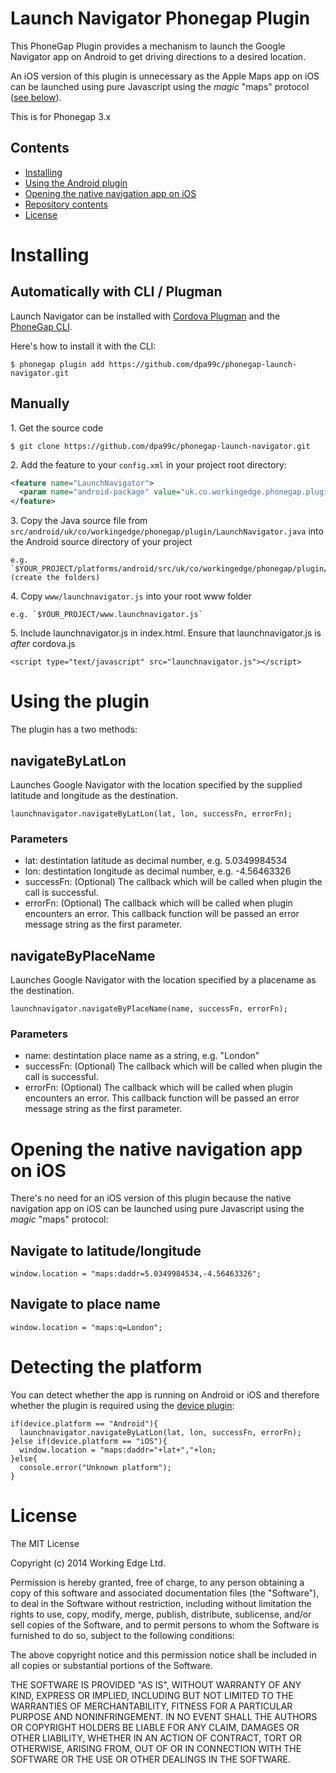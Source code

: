 Launch Navigator Phonegap Plugin
=================================

This PhoneGap Plugin provides a mechanism to launch the Google Navigator app on Android to get driving directions to a desired location. 

An iOS version of this plugin is unnecessary as the Apple Maps app on iOS can be launched using pure Javascript using the *magic* "maps" protocol ([see below](#opening)).

This is for Phonegap 3.x

## Contents

* [Installing](#installing)
* [Using the Android plugin](#using)
* [Opening the native navigation app on iOS](#opening)
* [Repository contents](#repository)
* [License](#license)
 
# Installing

## Automatically with CLI / Plugman
Launch Navigator can be installed with [Cordova Plugman](https://github.com/apache/cordova-plugman) and the [PhoneGap CLI](http://docs.phonegap.com/en/edge/guide_cli_index.md.html).

Here's how to install it with the CLI:


```
$ phonegap plugin add https://github.com/dpa99c/phonegap-launch-navigator.git
```

## Manually


1\. Get the source code
```
$ git clone https://github.com/dpa99c/phonegap-launch-navigator.git

```

2\. Add the feature to your `config.xml` in your project root directory:
```xml
<feature name="LaunchNavigator">
  <param name="android-package" value="uk.co.workingedge.phonegap.plugin.LaunchNavigator" />
</feature>
```

3\. Copy the Java source file from `src/android/uk/co/workingedge/phonegap/plugin/LaunchNavigator.java` into the Android source directory of your project 
    
    e.g. `$YOUR_PROJECT/platforms/android/src/uk/co/workingedge/phonegap/plugin/LaunchNavigator.java` (create the folders)
 

4\. Copy `www/launchnavigator.js` into your root www folder
    
    e.g. `$YOUR_PROJECT/www.launchnavigator.js`

    
5\. Include launchnavigator.js in index.html.  Ensure that launchnavigator.js is *after* cordova.js
```
<script type="text/javascript" src="launchnavigator.js"></script>        
```

# Using the plugin

The plugin has a two methods:

## navigateByLatLon

Launches Google Navigator with the location specified by the supplied latitude and longitude as the destination. 

```    
launchnavigator.navigateByLatLon(lat, lon, successFn, errorFn);
```

### Parameters

- lat: destintation latitude as decimal number, e.g. 5.0349984534
- lon: destintation longitude as decimal number, e.g. -4.56463326
- successFn: (Optional) The callback which will be called when plugin the call is successful.
- errorFn: (Optional) The callback which will be called when plugin encounters an error. This callback function will be passed an error message string as the first parameter.


## navigateByPlaceName

Launches Google Navigator with the location specified by a placename as the destination. 

```    
launchnavigator.navigateByPlaceName(name, successFn, errorFn);
```

### Parameters

- name: destintation place name as a string, e.g. "London"
- successFn: (Optional) The callback which will be called when plugin the call is successful.
- errorFn: (Optional) The callback which will be called when plugin encounters an error. This callback function will be passed an error message string as the first parameter.


# Opening the native navigation app on iOS

There's no need for an iOS version of this plugin because the native navigation app on iOS can be launched using pure Javascript using the *magic* "maps" protocol:

## Navigate to latitude/longitude
```
window.location = "maps:daddr=5.0349984534,-4.56463326";
```

## Navigate to place name
```
window.location = "maps:q=London";
```

# Detecting the platform

You can detect whether the app is running on Android or iOS and therefore whether the plugin is required using the [device plugin](https://github.com/apache/cordova-plugin-device/blob/master/doc/index.md):

    if(device.platform == "Android"){
	  launchnavigator.navigateByLatLon(lat, lon, successFn, errorFn);
    }else if(device.platform == "iOS"){
	  window.location = "maps:daddr="+lat+","+lon;
    }else{
	  console.error("Unknown platform");
    }


License
================

The MIT License

Copyright (c) 2014 Working Edge Ltd.

Permission is hereby granted, free of charge, to any person obtaining a copy
of this software and associated documentation files (the "Software"), to deal
in the Software without restriction, including without limitation the rights
to use, copy, modify, merge, publish, distribute, sublicense, and/or sell
copies of the Software, and to permit persons to whom the Software is
furnished to do so, subject to the following conditions:

The above copyright notice and this permission notice shall be included in
all copies or substantial portions of the Software.

THE SOFTWARE IS PROVIDED "AS IS", WITHOUT WARRANTY OF ANY KIND, EXPRESS OR
IMPLIED, INCLUDING BUT NOT LIMITED TO THE WARRANTIES OF MERCHANTABILITY,
FITNESS FOR A PARTICULAR PURPOSE AND NONINFRINGEMENT. IN NO EVENT SHALL THE
AUTHORS OR COPYRIGHT HOLDERS BE LIABLE FOR ANY CLAIM, DAMAGES OR OTHER
LIABILITY, WHETHER IN AN ACTION OF CONTRACT, TORT OR OTHERWISE, ARISING FROM,
OUT OF OR IN CONNECTION WITH THE SOFTWARE OR THE USE OR OTHER DEALINGS IN
THE SOFTWARE.